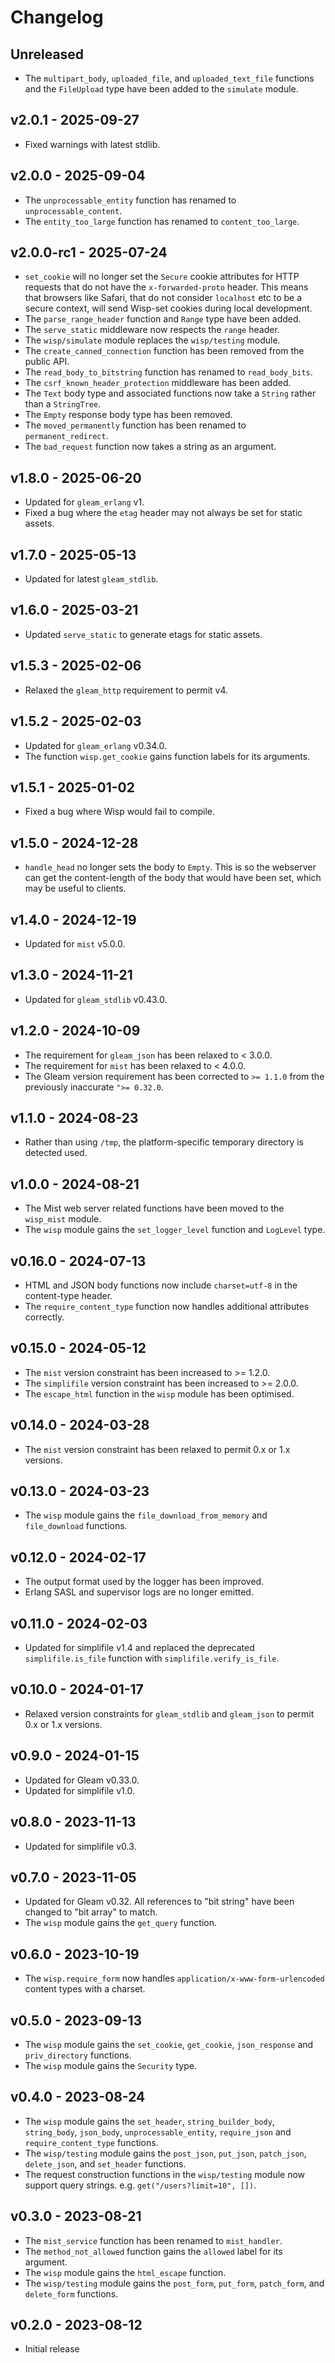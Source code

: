 # Changelog

## Unreleased

- The `multipart_body`, `uploaded_file`, and `uploaded_text_file` functions and
  the `FileUpload` type have been added to the `simulate` module.

## v2.0.1 - 2025-09-27

- Fixed warnings with latest stdlib.

## v2.0.0 - 2025-09-04

- The `unprocessable_entity` function has renamed to `unprocessable_content`.
- The `entity_too_large` function has renamed to `content_too_large`.

## v2.0.0-rc1 - 2025-07-24

- `set_cookie` will no longer set the `Secure` cookie attributes for HTTP
  requests that do not have the `x-forwarded-proto` header. This means that
  browsers like Safari, that do not consider `localhost` etc to be a secure
  context, will send Wisp-set cookies during local development.
- The `parse_range_header` function and `Range` type have been added.
- The `serve_static` middleware now respects the `range` header.
- The `wisp/simulate` module replaces the `wisp/testing` module.
- The `create_canned_connection` function has been removed from the public API.
- The `read_body_to_bitstring` function has renamed to `read_body_bits`.
- The `csrf_known_header_protection` middleware has been added.
- The `Text` body type and associated functions now take a `String` rather than
  a `StringTree`.
- The `Empty` response body type has been removed.
- The `moved_permanently` function has been renamed to `permanent_redirect`.
- The `bad_request` function now takes a string as an argument.

## v1.8.0 - 2025-06-20

- Updated for `gleam_erlang` v1.
- Fixed a bug where the `etag` header may not always be set for static assets.

## v1.7.0 - 2025-05-13

- Updated for latest `gleam_stdlib`.

## v1.6.0 - 2025-03-21

- Updated `serve_static` to generate etags for static assets.

## v1.5.3 - 2025-02-06

- Relaxed the `gleam_http` requirement to permit v4.

## v1.5.2 - 2025-02-03

- Updated for `gleam_erlang` v0.34.0.
- The function `wisp.get_cookie` gains function labels for its arguments.

## v1.5.1 - 2025-01-02

- Fixed a bug where Wisp would fail to compile.

## v1.5.0 - 2024-12-28

- `handle_head` no longer sets the body to `Empty`. This is so the webserver can
  get the content-length of the body that would have been set, which may be
  useful to clients.

## v1.4.0 - 2024-12-19

- Updated for `mist` v5.0.0.

## v1.3.0 - 2024-11-21

- Updated for `gleam_stdlib` v0.43.0.

## v1.2.0 - 2024-10-09

- The requirement for `gleam_json` has been relaxed to < 3.0.0.
- The requirement for `mist` has been relaxed to < 4.0.0.
- The Gleam version requirement has been corrected to `>= 1.1.0` from the
  previously inaccurate `">= 0.32.0`.

## v1.1.0 - 2024-08-23

- Rather than using `/tmp`, the platform-specific temporary directory is
  detected used.

## v1.0.0 - 2024-08-21

- The Mist web server related functions have been moved to the `wisp_mist`
  module.
- The `wisp` module gains the `set_logger_level` function and `LogLevel` type.

## v0.16.0 - 2024-07-13

- HTML and JSON body functions now include `charset=utf-8` in the content-type
  header.
- The `require_content_type` function now handles additional attributes
  correctly.

## v0.15.0 - 2024-05-12

- The `mist` version constraint has been increased to >= 1.2.0.
- The `simplifile` version constraint has been increased to >= 2.0.0.
- The `escape_html` function in the `wisp` module has been optimised.

## v0.14.0 - 2024-03-28

- The `mist` version constraint has been relaxed to permit 0.x or 1.x versions.

## v0.13.0 - 2024-03-23

- The `wisp` module gains the `file_download_from_memory` and `file_download`
  functions.

## v0.12.0 - 2024-02-17

- The output format used by the logger has been improved.
- Erlang SASL and supervisor logs are no longer emitted.

## v0.11.0 - 2024-02-03

- Updated for simplifile v1.4 and replaced the deprecated `simplifile.is_file`
  function with `simplifile.verify_is_file`.

## v0.10.0 - 2024-01-17

- Relaxed version constraints for `gleam_stdlib` and `gleam_json` to permit 0.x
  or 1.x versions.

## v0.9.0 - 2024-01-15

- Updated for Gleam v0.33.0.
- Updated for simplifile v1.0.

## v0.8.0 - 2023-11-13

- Updated for simplifile v0.3.

## v0.7.0 - 2023-11-05

- Updated for Gleam v0.32. All references to "bit string" have been changed to
  "bit array" to match.
- The `wisp` module gains the `get_query` function.

## v0.6.0 - 2023-10-19

- The `wisp.require_form` now handles `application/x-www-form-urlencoded`
  content types with a charset.

## v0.5.0 - 2023-09-13

- The `wisp` module gains the `set_cookie`, `get_cookie`, `json_response` and
  `priv_directory` functions.
- The `wisp` module gains the `Security` type.

## v0.4.0 - 2023-08-24

- The `wisp` module gains the `set_header`, `string_builder_body`,
  `string_body`, `json_body`, `unprocessable_entity`, `require_json` and
  `require_content_type` functions.
- The `wisp/testing` module gains the `post_json`, `put_json`, `patch_json`,
  `delete_json`, and `set_header` functions.
- The request construction functions in the `wisp/testing` module now support
  query strings. e.g. `get("/users?limit=10", [])`.

## v0.3.0 - 2023-08-21

- The `mist_service` function has been renamed to `mist_handler`.
- The `method_not_allowed` function gains the `allowed` label for its argument.
- The `wisp` module gains the `html_escape` function.
- The `wisp/testing` module gains the `post_form`, `put_form`, `patch_form`, and
  `delete_form` functions.

## v0.2.0 - 2023-08-12

- Initial release
